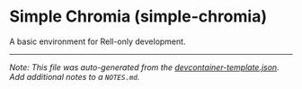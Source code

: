 
# Simple Chromia (simple-chromia)

A basic environment for Rell-only development.





---

_Note: This file was auto-generated from the [devcontainer-template.json](https://github.com/ChromiaProject/devcontainers-chromia/blob/main/src/simple-chromia/devcontainer-template.json).  Add additional notes to a `NOTES.md`._
